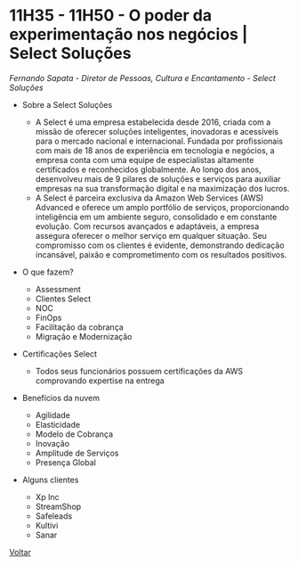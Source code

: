 # 11H35 - 11H50 - O poder da experimentação nos negócios | Select Soluções

_Fernando Sapata - Diretor de Pessoas, Cultura e Encantamento - Select Soluções_

* Sobre a Select Soluções
    * A Select é uma empresa estabelecida desde 2016, criada com a missão de oferecer soluções inteligentes, inovadoras e acessíveis para o mercado nacional e internacional. Fundada por profissionais com mais de 18 anos de experiência em tecnologia e negócios, a empresa conta com uma equipe de especialistas altamente certificados e reconhecidos globalmente. Ao longo dos anos, desenvolveu mais de 9 pilares de soluções e serviços para auxiliar empresas na sua transformação digital e na maximização dos lucros.
    * A Select é parceira exclusiva da Amazon Web Services (AWS) Advanced e oferece um amplo portfólio de serviços, proporcionando inteligência em um ambiente seguro, consolidado e em constante evolução. Com recursos avançados e adaptáveis, a empresa assegura oferecer o melhor serviço em qualquer situação. Seu compromisso com os clientes é evidente, demonstrando dedicação incansável, paixão e comprometimento com os resultados positivos.

* O que fazem?
    * Assessment
    * Clientes Select
    * NOC
    * FinOps
    * Facilitação da cobrança
    * Migração e Modernização
    
* Certificações Select
    * Todos seus funcionários possuem certificações da AWS comprovando expertise na entrega   

* Benefícios da nuvem
    * Agilidade
    * Elasticidade
    * Modelo de Cobrança
    * Inovação
    * Amplitude de Serviços
    * Presença Global

* Alguns clientes
    * Xp Inc
    * StreamShop
    * Safeleads
    * Kultivi
    * Sanar

[Voltar](/aws-cloud-experience-2024)